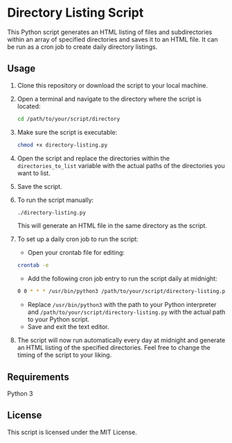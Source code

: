 # Directory Listing Script

This Python script generates an HTML listing of files and subdirectories within an array of specified directories and saves it to an HTML file. It can be run as a cron job to create daily directory listings.

## Usage

1. Clone this repository or download the script to your local machine.

2. Open a terminal and navigate to the directory where the script is located:
    ```bash
    cd /path/to/your/script/directory
    ```
3. Make sure the script is executable:
   ```bash
   chmod +x directory-listing.py
   ```
4. Open the script and replace the directories within the ```directories_to_list``` variable with the actual paths of the directories you want to list.
5. Save the script.
6. To run the script manually:
   ```bash
   ./directory-listing.py
   ```
   This will generate an HTML file in the same directory as the script.
7. To set up a daily cron job to run the script:
   - Open your crontab file for editing:
    ```bash
    crontab -e
    ```
   - Add the following cron job entry to run the script daily at midnight:
    ```bash
    0 0 * * * /usr/bin/python3 /path/to/your/script/directory-listing.py
    ```
   - Replace ```/usr/bin/python3``` with the path to your Python interpreter and ```/path/to/your/script/directory-listing.py``` with the actual path to your Python script.
   - Save and exit the text editor.
8. The script will now run automatically every day at midnight and generate an HTML listing of the specified directories. Feel free to change the timing of the script to your liking.

## Requirements

Python 3

## License

This script is licensed under the MIT License.
   
        
    

